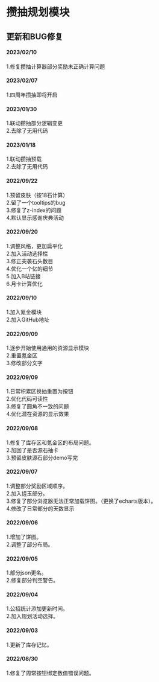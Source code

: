 # 攒抽规划模块


## 更新和BUG修复

#### 2023/02/10
1.修复攒抽计算器部分奖励未正确计算问题

#### 2023/02/07
1.四周年攒抽即将开启

#### 2023/01/30
1.联动攒抽部分逻辑变更<br>
2.去除了无用代码<br>

#### 2023/01/18
1.联动攒抽预载<br>
2.去除了无用代码<br>

#### 2022/09/22
1.预留皮肤（按18石计算）<br>
2.留了一个tooltips的bug<br>
3.修复了z-index的问题<br>
4.默认显示感谢庆典活动

#### 2022/09/20
1.调整风格，更加扁平化<br>
2.加入活动选择栏<br>
3.修正突袭石头数目<br>
4.优化一个亿的细节<br>
5.加入B站链接<br>
6.月卡计算优化

#### 2022/09/10
1.加入氪金模块<br>
2.加入GitHub地址

#### 2022/09/09
1.逐步开始使用通用的资源显示模块<br>
2.重置氪金区<br>
3.修改部分文字

#### 2022/09/09
1.日常积累区换抽重置为按钮<br>
2.优化代码可读性<br>
3.修复了圆角不一致的问题<br>
4.优化潜在资源的显示效果

#### 2022/09/08
1.修复了库存区和氪金区的布局问题。<br>
2.加回了是否源石抽卡<br>
3.预留皮肤源石部分demo写完<br>

#### 2022/09/07
1.调整部分奖励区域顺序。<br>
2.加入搓玉部分。<br>
3.修复了部分浏览器无法正常加载饼图。（更换了echarts版本）。<br>
4.修改了日常部分的天数显示

#### 2022/09/06
1.增加了饼图。<br>
2.调整了部分布局。

#### 2022/09/05
1.部分json更名。<br>
2.修复部分判空警告。

#### 2022/09/04
1.公招统计添加更新时间。<br>
2.加入规划活动选择。

#### 2022/09/03
1.更新了库存记忆。

#### 2022/08/30 
1.修复了周常按钮绑定数值错误问题。
